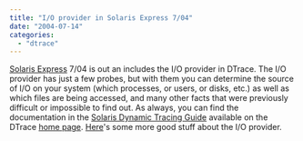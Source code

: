 ```yaml
---
title: "I/O provider in Solaris Express 7/04"
date: "2004-07-14"
categories: 
  - "dtrace"
---
```


[Solaris Express](http://wwws.sun.com/software/solaris/solaris-express/) 7/04 is out an includes the I/O provider in DTrace. The I/O provider has just a few probes, but with them you can determine the source of I/O on your system (which processes, or users, or disks, etc.) as well as which files are being accessed, and many other facts that were previously difficult or impossible to find out. As always, you can find the documentation in the [Solaris Dynamic Tracing Guide](http://www.sun.com/bigadmin/content/dtrace/d10_latest.pdf) available on the DTrace [home page](http://www.sun.com/bigadmin/content/dtrace/). [Here](http://blogs.sun.com/roller/page/eschrock/20040630#top_i_o_consumers_in)'s some more good stuff about the I/O provider.
